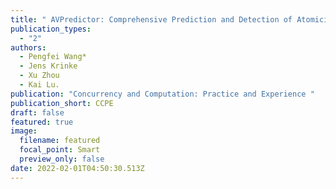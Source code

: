 ```yaml
---
title: " AVPredictor: Comprehensive Prediction and Detection of Atomicity Violations"
publication_types:
  - "2"
authors:
  - Pengfei Wang*
  - Jens Krinke
  - Xu Zhou
  - Kai Lu.
publication: "Concurrency and Computation: Practice and Experience "
publication_short: CCPE
draft: false
featured: true
image:
  filename: featured
  focal_point: Smart
  preview_only: false
date: 2022-02-01T04:50:30.513Z
---
```

